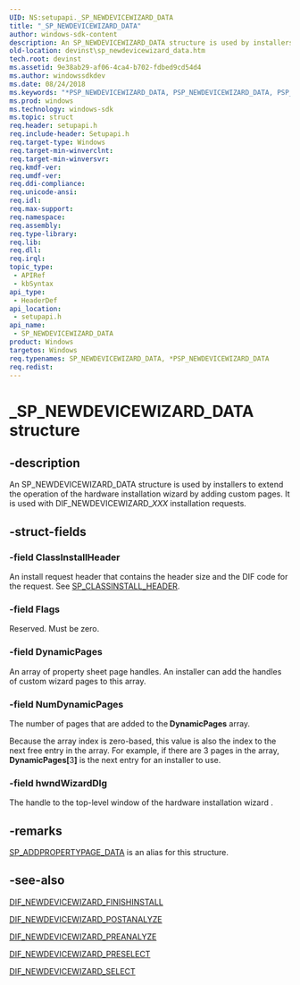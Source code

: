 ```yaml
---
UID: NS:setupapi._SP_NEWDEVICEWIZARD_DATA
title: "_SP_NEWDEVICEWIZARD_DATA"
author: windows-sdk-content
description: An SP_NEWDEVICEWIZARD_DATA structure is used by installers to extend the operation of the hardware installation wizard by adding custom pages. It is used with DIF_NEWDEVICEWIZARD_XXX installation requests.
old-location: devinst\sp_newdevicewizard_data.htm
tech.root: devinst
ms.assetid: 9e38ab29-af06-4ca4-b702-fdbed9cd54d4
ms.author: windowssdkdev
ms.date: 08/24/2018
ms.keywords: "*PSP_NEWDEVICEWIZARD_DATA, PSP_NEWDEVICEWIZARD_DATA, PSP_NEWDEVICEWIZARD_DATA structure pointer [Device and Driver Installation], SP_ADDPROPERTYPAGE_DATA, SP_NEWDEVICEWIZARD_DATA, SP_NEWDEVICEWIZARD_DATA structure [Device and Driver Installation], _SP_NEWDEVICEWIZARD_DATA, devinst.sp_newdevicewizard_data, di-struct_68d6c952-9fca-4d7c-bddb-5e7ceba0117e.xml, setupapi/PSP_NEWDEVICEWIZARD_DATA, setupapi/SP_NEWDEVICEWIZARD_DATA"
ms.prod: windows
ms.technology: windows-sdk
ms.topic: struct
req.header: setupapi.h
req.include-header: Setupapi.h
req.target-type: Windows
req.target-min-winverclnt: 
req.target-min-winversvr: 
req.kmdf-ver: 
req.umdf-ver: 
req.ddi-compliance: 
req.unicode-ansi: 
req.idl: 
req.max-support: 
req.namespace: 
req.assembly: 
req.type-library: 
req.lib: 
req.dll: 
req.irql: 
topic_type:
 - APIRef
 - kbSyntax
api_type:
 - HeaderDef
api_location:
 - setupapi.h
api_name:
 - SP_NEWDEVICEWIZARD_DATA
product: Windows
targetos: Windows
req.typenames: SP_NEWDEVICEWIZARD_DATA, *PSP_NEWDEVICEWIZARD_DATA
req.redist: 
---
```


# _SP_NEWDEVICEWIZARD_DATA structure


## -description


An SP_NEWDEVICEWIZARD_DATA structure is used by installers to extend the operation of the hardware installation wizard by adding custom pages. It is used with DIF_NEWDEVICEWIZARD_<i>XXX</i> installation requests.


## -struct-fields




### -field ClassInstallHeader

An install request header that contains the header size and the DIF code for the request. See <a href="https://msdn.microsoft.com/9f76b741-d2a7-484d-94cb-b559b017399d">SP_CLASSINSTALL_HEADER</a>.


### -field Flags

Reserved. Must be zero.


### -field DynamicPages

An array of property sheet page handles. An installer can add the handles of custom wizard pages to this array.


### -field NumDynamicPages

The number of pages that are added to the<b> DynamicPages</b> array. 

Because the array index is zero-based, this value is also the index to the next free entry in the array. For example, if there are 3 pages in the array, <b>DynamicPages[</b>3<b>]</b> is the next entry for an installer to use.


### -field hwndWizardDlg

The handle to the top-level window of the hardware installation wizard .


## -remarks




<a href="https://msdn.microsoft.com/065c83b1-4b5d-4988-871a-48b0f8b14be7">SP_ADDPROPERTYPAGE_DATA</a> is an alias for this structure.




## -see-also




<a href="https://msdn.microsoft.com/5d27316b-4e47-4e18-95fe-fd4a63a76626">DIF_NEWDEVICEWIZARD_FINISHINSTALL</a>



<a href="https://msdn.microsoft.com/81d609e6-9562-4738-b3ba-c29b24612f91">DIF_NEWDEVICEWIZARD_POSTANALYZE</a>



<a href="https://msdn.microsoft.com/6731a916-488a-4fb2-84d9-4b3cb9b8b160">DIF_NEWDEVICEWIZARD_PREANALYZE</a>



<a href="https://msdn.microsoft.com/51aec9bf-11c1-4df9-bb44-0cfde066f73d">DIF_NEWDEVICEWIZARD_PRESELECT</a>



<a href="https://msdn.microsoft.com/b6b2eaf7-c87f-45d6-8845-6d03bde9a802">DIF_NEWDEVICEWIZARD_SELECT</a>
 

 


